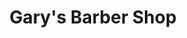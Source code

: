 ---
title: "Gary's Barber Shop"
url: /ithaca/garys-barber-shop-west-seneca-street/
shop: hairdresser
---